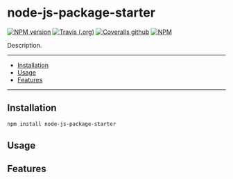 # node-js-package-starter

[![NPM version](https://img.shields.io/npm/v/node-js-package-starter.svg?style=flat-square)](https://www.npmjs.com/package/node-js-package-starter)
[![Travis (.org)](https://img.shields.io/travis/com/linhntaim/node-js-package-starter?style=flat-square)](https://app.travis-ci.com/github/linhntaim/node-js-package-starter)
[![Coveralls github](https://img.shields.io/coveralls/github/linhntaim/node-js-package-starter?style=flat-square)](https://coveralls.io/github/linhntaim/node-js-package-starter)
[![NPM](https://img.shields.io/npm/l/node-js-package-starter?style=flat-square)](https://github.com/linhntaim/node-js-package-starter/blob/master/LICENSE)

Description.

---

- [Installation](#installation)
- [Usage](#usage)
- [Features](#features)

---

## Installation

```bash
npm install node-js-package-starter
```

## Usage

## Features
